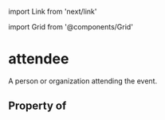 import Link from 'next/link'
  
import Grid from '@components/Grid'

# attendee

A person or organization attending the event.

## Property of



